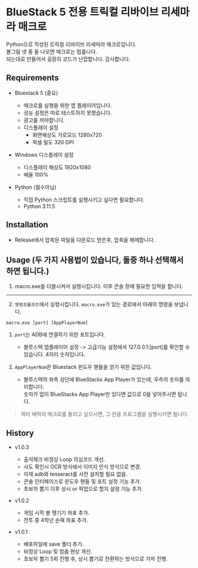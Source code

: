 # BlueStack 5 전용 트릭컬 리바이브 리세마라 매크로
Python으로 작성된 트릭컬 리바이브 리세마라 매크로입니다. <br>
볼그림 넷 중 둘 나오면 매크로는 멈춥니다. <br>
되는대로 만들어서 굉장히 코드가 난잡합니다. 감사합니다.

## Requirements
- Bluestack 5 (중요)
    - 매크로를 실행을 위한 앱 플레이어입니다.
    - 성능 설정은 따로 테스트하지 못했습니다.
    - 광고를 꺼야합니다.
    - 디스플레이 설정
        - 화면해상도 가로모드 1280x720
        - 픽셀 밀도 320 DPI

- Windows 디스플레이 설정
    - 디스플레이 해상도 1920x1080
    - 배율 100%

- Python (필수아님)
    - 직접 Python 스크립트를 실행시키고 싶다면 필요합니다.
    - Python 3.11.5

## Installation
- Release에서 압축된 파일을 다운로드 받은후, 압축을 해제합니다.

## Usage (두 가지 사용법이 있습니다, 둘중 하나 선택해서 하면 됩니다.)
1. macro.exe를 더블시켜서 실행시킵니다. 이후 콘솔 창에 필요한 입력을 합니다.
---
2. `명령프롬프트`에서 실행시킵니다. `macro.exe`가 있는 경로에서 아래의 명령을 보냅니다.
```
macro.exe [port] [AppPlayerNum]
```
1. `port`는 ADB에 연결하기 위한 포트입니다.
    - 블루스택 앱플레이어 설정 -> 고급기능 설정에서 127.0.0.1:[port]를 확인할 수 있습니다. 4자리 숫자입니다.

2. `AppPlayerNum`은 Bluestack 윈도우 핸들을 얻기 위한 값입니다.
    - 블루스택의 좌측 상단에 BlueStacks App Player가 있는데, 우측의 숫자를 의미합니다. <br>숫자가 없이 BlueStacks App Player만 있다면 값으로 0을 넣어주시면 됩니다.

> 여러 배럭의 매크로를 돌리고 싶으시면, 그 만큼 프로그램을 실행시키면 됩니다.

## History
- v1.0.3
    - 출석체크 비정상 Loop 의심코드 개선.
    - 사도 확인시 OCR 방식에서 이미지 인식 방식으로 변경.
    - 이제 adb와 tesseract를 사전 설치할 필요 없음.
    - 콘솔 인터페이스로 윈도우 핸들 및 포트 설정 기능 추가.
    - 초보자 뽑기 이후 상시 or 픽업으로 할지 설정 기능 추가.
      
- v1.0.2
    - 게임 시작 볼 땡기기 좌표 추가.
    - 전투 중 4학년 손패 좌표 추가.

- v1.0.1
    - 배포파일에 save 폴더 추가.
    - 비정상 Loop 및 멈춤 현상 개선.
    - 초보자 뽑기 5회 진행 후, 상시 뽑기로 전환하는 방식으로 가차 진행.
